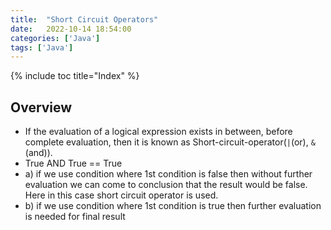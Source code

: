 ```yaml
---
title:  "Short Circuit Operators"
date:   2022-10-14 18:54:00
categories: ['Java']
tags: ['Java']
---
```


{% include toc title="Index" %}

## Overview
* If the evaluation of a logical expression exists in between, before complete evaluation, then it is known as Short-circuit-operator(`|`(or), `&`(and)).
* True AND True == True
* a) if we use condition where 1st condition is false then without further evaluation we can come to conclusion that the result would be false. Here in this case short circuit operator is used.
* b) if we use condition where 1st condition is true then further evaluation is needed for final result